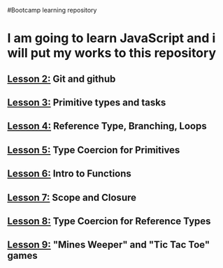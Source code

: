 #Bootcamp learning repository

# I am going to learn JavaScript and i will put my works to this repository

## [Lesson 2:](./bootcamp002) Git and github

## [Lesson 3:](./bootcamp003) Primitive types and tasks

## [Lesson 4:](./bootcamp004) Reference Type, Branching, Loops

## [Lesson 5:](./bootcamp005) Type Coercion for Primitives

## [Lesson 6:](./bootcamp006) Intro to Functions

## [Lesson 7:](./bootcamp007) Scope and Closure

## [Lesson 8:](./bootcamp008) Type Coercion for Reference Types

## [Lesson 9:](./bootcamp009) "Mines Weeper" and "Tic Tac Toe" games
